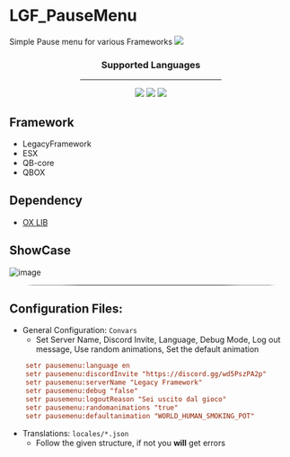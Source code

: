 # LGF_PauseMenu
Simple Pause menu for various Frameworks
![](https://img.shields.io/github/downloads/ENT510/LGF_PauseMenu/total?logo=github)
<div style="padding: 0 25%;">
    <h3 align="center">Supported Languages</h3>
    <hr style="border-radius: 50px;">
    <p align="center">
        <img src="https://img.shields.io/badge/EN-English-012169">
        <img src="https://img.shields.io/badge/FR-Français-ce1127">
        <img src="https://img.shields.io/badge/DE-Deutsch-ffce00">
    </p>
</div>

## Framework
- LegacyFramework
- ESX
- QB-core
- QBOX
## Dependency
- [OX LIB](https://github.com/overextended/ox_lib) 

## ShowCase
![image](https://github.com/ENT510/LGF_PauseMenu/assets/145626625/ddc78258-439f-41a6-8649-42011c1de1e9)

<hr style="border-radius: 50%; margin: 0 25px;">

## Configuration Files:
- General Configuration: `Convars`
    - Set Server Name, Discord Invite, Language, Debug Mode, Log out message, Use random animations, Set the default animation

```cfg
    setr pausemenu:language en
    setr pausemenu:discordInvite "https://discord.gg/wd5PszPA2p"
    setr pausemenu:serverName "Legacy Framework"
    setr pausemenu:debug "false"
    setr pausemenu:logoutReason "Sei uscito dal gioco"
    setr pausemenu:randomanimations "true"
    setr pausemenu:defaultanimation "WORLD_HUMAN_SMOKING_POT"
```

- Translations: `locales/*.json`
    - Follow the given structure, if not you <b>will</b> get errors
